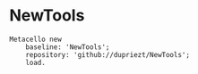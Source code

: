 # NewTools
```Smalltalk
Metacello new
    baseline: 'NewTools';
    repository: 'github://dupriezt/NewTools';
    load.
